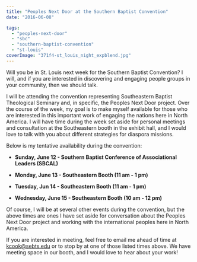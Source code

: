 ```yaml
---
title: "Peoples Next Door at the Southern Baptist Convention"
date: "2016-06-08"

tags: 
  - "peoples-next-door"
  - "sbc"
  - "southern-baptist-convention"
  - "st-louis"
coverImage: "371f4-st_louis_night_expblend.jpg"
---
```


Will you be in St. Louis next week for the Southern Baptist Convention? I will, and if you are interested in discovering and engaging people groups in your community, then we should talk.

I will be attending the convention representing Southeastern Baptist Theological Seminary and, in specific, the Peoples Next Door project. Over the course of the week, my goal is to make myself available for those who are interested in this important work of engaging the nations here in North America. I will have time during the week set aside for personal meetings and consultation at the Southeastern booth in the exhibit hall, and I would love to talk with you about different strategies for diaspora missions.

Below is my tentative availability during the convention:

- **Sunday, June 12 - Southern Baptist Conference of Associational Leaders (SBCAL)**
- **Monday, June 13 - Southeastern Booth (11 am - 1 pm)**
    
- **Tuesday, Jun 14 - **Southeastern Booth (11 am - 1 pm)****
    
- **Wednesday, June 15 - **Southeastern Booth (10 am - 12 pm)****
    

Of course, I will be at several other events during the convention, but the above times are ones I have set aside for conversation about the Peoples Next Door project and working with the international peoples here in North America.

If you are interested in meeting, feel free to email me ahead of time at [kcook@sebts.edu](mailto:kcook@sebts.edu) or to stop by at one of those listed times above. We have meeting space in our booth, and I would love to hear about your work!
